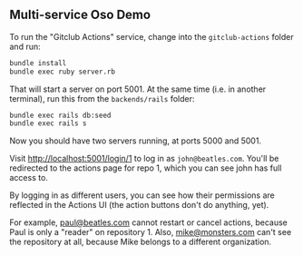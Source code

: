 ## Multi-service Oso Demo

To run the "Gitclub Actions" service, change into the `gitclub-actions` folder
and run:

```sh
bundle install
bundle exec ruby server.rb
```

That will start a server on port 5001. At the same time (i.e. in another
terminal), run this from the `backends/rails` folder:

```sh
bundle exec rails db:seed
bundle exec rails s
```

Now you should have two servers running, at ports 5000 and 5001.

Visit [http://localhost:5001/login/1](http://localhost:5001/login/1) to log in
as `john@beatles.com`. You'll be redirected to the actions page for repo 1,
which you can see john has full access to.

By logging in as different users, you can see how their permissions are
reflected in the Actions UI (the action buttons don't do anything, yet).

For example, paul@beatles.com cannot restart or cancel actions, because Paul is
only a "reader" on repository 1. Also, mike@monsters.com can't see the
repository at all, because Mike belongs to a different organization.

